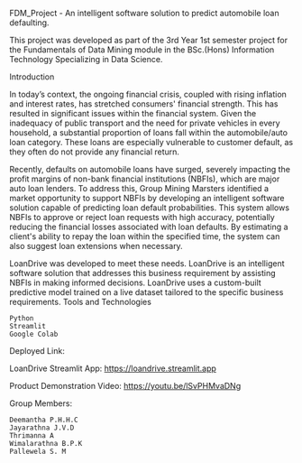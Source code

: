 FDM_Project - An intelligent software solution to predict automobile loan defaulting.

This project was developed as part of the 3rd Year 1st semester project for the Fundamentals of Data Mining module in the BSc.(Hons) Information Technology Specializing in Data Science.

Introduction


In today’s context, the ongoing financial crisis, coupled with rising inflation and interest rates, has stretched consumers' financial strength. This has resulted in significant issues within the financial system. Given the inadequacy of public transport and the need for private vehicles in every household, a substantial proportion of loans fall within the automobile/auto loan category. These loans are especially vulnerable to customer default, as they often do not provide any financial return.

Recently, defaults on automobile loans have surged, severely impacting the profit margins of non-bank financial institutions (NBFIs), which are major auto loan lenders. To address this, Group Mining Marsters identified a market opportunity to support NBFIs by developing an intelligent software solution capable of predicting loan default probabilities. This system allows NBFIs to approve or reject loan requests with high accuracy, potentially reducing the financial losses associated with loan defaults. By estimating a client's ability to repay the loan within the specified time, the system can also suggest loan extensions when necessary.

LoanDrive was developed to meet these needs. LoanDrive is an intelligent software solution that addresses this business requirement by assisting NBFIs in making informed decisions. LoanDrive uses a custom-built predictive model trained on a live dataset tailored to the specific business requirements.
Tools and Technologies

    Python
    Streamlit
    Google Colab

Deployed Link:

LoanDrive Streamlit App: https://loandrive.streamlit.app

Product Demonstration Video: https://youtu.be/lSvPHMvaDNg


Group Members:

    Deemantha P.H.H.C
    Jayarathna J.V.D
    Thrimanna A
    Wimalarathna B.P.K
    Pallewela S. M
